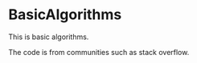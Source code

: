 # BasicAlgorithms

This is basic algorithms.

The code is from communities such as stack overflow.

